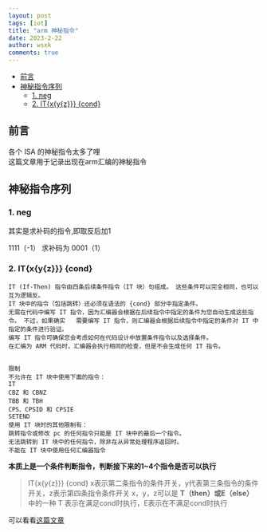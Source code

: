 ```yaml
---
layout: post
tags: [iot]
title: "arm 神秘指令"
date: 2023-2-22
author: wsxk
comments: true
---
```


- [前言](#前言)
- [神秘指令序列](#神秘指令序列)
  - [1. neg](#1-neg)
  - [2. IT{x{y{z}}} {cond}](#2-itxyz-cond)

## 前言<br>
各个 ISA 的神秘指令太多了哩<br>
这篇文章用于记录出现在arm汇编的神秘指令<br>

## 神秘指令序列<br>
### 1. neg<br>
其实是求补码的指令,即取反后加1

1111（-1） 求补码为 0001（1）

### 2. IT{x{y{z}}} {cond}<br>
```
IT (If-Then) 指令由四条后续条件指令（IT 块）句组成。 这些条件可以完全相同，也可以互为逻辑反。
IT 块中的指令（包括跳转）还必须在语法的 {cond} 部分中指定条件。
无需在代码中编写 IT 指令，因为汇编器会根据在后续指令中指定的条件为您自动生成这些指令。 不过，如果确实   需要编写 IT 指令，则汇编器会根据后续指令中指定的条件对 IT 中指定的条件进行验证。
编写 IT 指令可确保您会考虑如何在代码设计中放置条件指令以及选择条件。
在汇编为 ARM 代码时，汇编器会执行相同的检查，但是不会生成任何 IT 指令。


限制
不允许在 IT 块中使用下面的指令：
IT
CBZ 和 CBNZ
TBB 和 TBH
CPS、CPSID 和 CPSIE
SETEND
使用 IT 块时的其他限制有：
跳转指令或修改 pc 的任何指令只能是 IT 块中的最后一个指令。
无法跳转到 IT 块中的任何指令，除非在从异常处理程序返回时。
不能在 IT 块中使用任何汇编器指令
``` 
**本质上是一个条件判断指令，判断接下来的1~4个指令是否可以执行**
> IT{x{y{z}}} {cond}
> x表示第二条指令的条件开关，y代表第三条指令的条件开关，z表示第四条指令条件开关
> x，y，z可以是 **T（then）或E（else）** 中的一种
> T 表示在满足cond时执行，E表示在不满足cond时执行


可以看看[这篇文章](https://juejin.cn/post/6844903968972210190)



